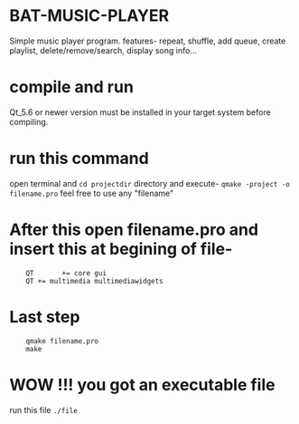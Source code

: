 # BAT-MUSIC-PLAYER
Simple music player program.
features- repeat, shuffle, add queue, create playlist, delete/remove/search, display song info...

# compile and run
Qt_5.6 or newer version must be installed in your target system before compiling.
# run this command
open terminal and `cd projectdir` directory and execute-
        `qmake -project -o filename.pro`
feel free to use any "filename"
        
# After this open filename.pro and insert this at begining of file-
        QT       += core gui
        QT += multimedia multimediawidgets
        
# Last step
        qmake filename.pro
        make
        
# WOW !!! you got an executable file
run this file
        `./file`
